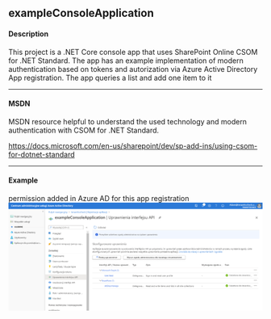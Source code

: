 ## exampleConsoleApplication

#### Description

This project is a .NET Core console app that uses SharePoint Online CSOM for .NET Standard. The app has an example implementation of modern authentication based on tokens and autorization via Azure Active Directory App registration. The app queries a list and add one item to it

----
#### MSDN 

MSDN resource helpful to understand the used technology and modern authentication with CSOM for .NET Standard.

https://docs.microsoft.com/en-us/sharepoint/dev/sp-add-ins/using-csom-for-dotnet-standard

---
#### Example

permission added in Azure AD for this app registration
![](../Images/exampleConsoleApplicationPermissionsInAzureAD.png)